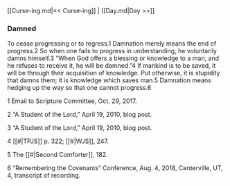 [[Curse-ing.md|<< Curse-ing]]  |  [[Day.md|Day >>]]

### Damned
To cease progressing or to regress.1 Damnation merely means the end of progress.2 So when one fails to progress in understanding, he voluntarily damns himself.3 “When God offers a blessing or knowledge to a man, and he refuses to receive it, he will be damned.”4 If mankind is to be saved, it will be through their acquisition of knowledge. Put otherwise, it is stupidity that damns them; it is knowledge which saves man.5 Damnation means hedging up the way so that one cannot progress.6



1 Email to Scripture Committee, Oct. 29, 2017.


2 “A Student of the Lord,” April 19, 2010, blog post.


3 “A Student of the Lord,” April 19, 2010, blog post.


4
[[#|TPJS]] p. 322; [[#|WJS]], 247.


5 The [[#|Second Comforter]], 182.


6 “Remembering the Covenants” Conference, Aug. 4, 2018, Centerville, UT, 4, transcript of recording.